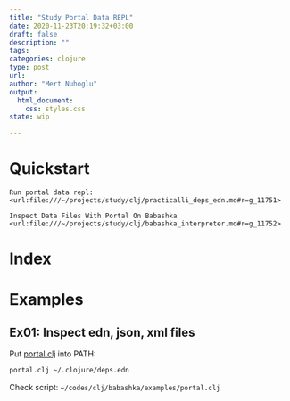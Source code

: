 ```yaml
--- 
title: "Study Portal Data REPL"
date: 2020-11-23T20:19:32+03:00 
draft: false
description: ""
tags:
categories: clojure
type: post
url:
author: "Mert Nuhoglu"
output:
  html_document:
    css: styles.css
state: wip

---
```


# Quickstart

`Run portal data repl: <url:file:///~/projects/study/clj/practicalli_deps_edn.md#r=g_11751>`

`Inspect Data Files With Portal On Babashka <url:file:///~/projects/study/clj/babashka_interpreter.md#r=g_11752>`

# Index

# Examples

## Ex01: Inspect edn, json, xml files

Put [portal.clj](https://github.com/borkdude/babashka/blob/master/examples/README.md#portal) into PATH:

```bash
portal.clj ~/.clojure/deps.edn
```

Check script: `~/codes/clj/babashka/examples/portal.clj`


